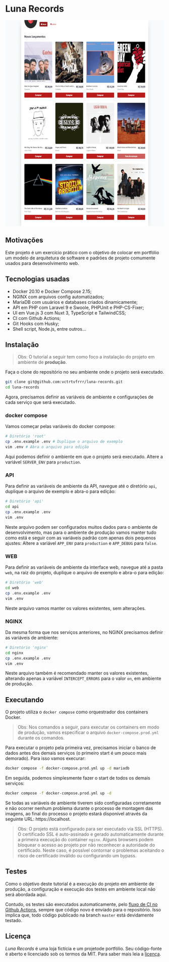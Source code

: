 # Luna Records

<p align="center">
  <img src="screenshot.png" alt="Screenshot da aplicação" width="650" height="652">
</p>

## Motivações

Este projeto é um exercício prático com o objetivo de colocar em portfólio um modelo de arquitetura de software e padrões de projeto comumente usados para desenvolvimento web.

## Tecnologias usadas

- Docker 20.10 e Docker Compose 2.15;
- NGINX com arquivos config automatizados;
- MariaDB com usuários e databases criados dinamicamente;
- API em PHP com Laravel 9 e Swoole, PHPUnit e PHP-CS-Fixer;
- UI em Vue.js 3 com Nuxt 3, TypeScript e TailwindCSS;
- CI com Github Actions;
- Git Hooks com Husky;
- Shell script, Node.js, entre outros...

## Instalação

> Obs: O tutorial a seguir tem como foco a instalação do projeto em ambiente de **produção**.

Faça o clone do repositório no seu ambiente onde o projeto será executado.

```bash
git clone git@github.com:vctrtvfrrr/luna-records.git
cd luna-records
```

Agora, precisamos definir as variáveis de ambiente e configurações de cada serviço que será executado.

### docker compose

Vamos começar pelas variáveis do docker compose:

```bash
# Diretório 'root'
cp .env.example .env # Duplique o arquivo de exemplo
vim .env # Abra o arquivo para edição
```

Aqui podemos definir o ambiente em que o projeto será executado. Altere a variável `SERVER_ENV` para `production`.

### API

Para definir as variáveis de ambiente da API, navegue até o diretório `api`, duplique o arquivo de exemplo e abra-o para edição:

```bash
# Diretório 'api'
cd api
cp .env.example .env
vim .env
```

Neste arquivo podem ser configurados muitos dados para o ambiente de desenvolvimento, mas para o ambiente de produção vamos manter tudo como está e seguir com as variáveis padrão com apenas dois pequenos ajustes: Altere a variável `APP_ENV` para `production` e `APP_DEBUG` para `false`.

### WEB

Para definir as variáveis de ambiente da interface web, navegue até a pasta `web`, na raiz do projeto, duplique o arquivo de exemplo e abra-o para edição:

```bash
# Diretório 'web'
cd web
cp .env.example .env
vim .env
```

Neste arquivo vamos manter os valores existentes, sem alterações.

### NGINX

Da mesma forma que nos serviços anteriores, no NGINX precisamos definir as variáveis de ambiente:

```bash
# Diretório 'nginx'
cd nginx
cp .env.example .env
vim .env
```

Neste arquivo também é recomendado manter os valores existentes, alterando apenas a variável `INTERCEPT_ERRORS` para o valor `on`, em ambiente de produção.

## Executando

O projeto utiliza o `docker compose` como orquestrador dos containers Docker.

> Obs: Nos comandos a seguir, para executar os containers em modo de produção, vamos especificar o arquivo `docker-compose.prod.yml` durante os comandos.

Para executar o projeto pela primeira vez, precisamos iniciar o banco de dados antes dos demais serviços (o primeiro start é um pouco mais demorado). Para isso vamos execurar:

```bash
docker compose -f docker-compose.prod.yml up -d mariadb
```

Em seguida, podemos simplesmente fazer o start de todos os demais serviços:

```bash
docker compose -f docker-compose.prod.yml up -d
```

Se todas as variáveis de ambiente tiverem sido configuradas corretamente e não ocorrer nenhum problema durante o processo de montagem das imagens, ao final do processo o projeto estará disponível através da seguinte URL: https://localhost.

> Obs: O projeto está configurado para ser executado via SSL (HTTPS). O certificado SSL é auto-assinado e gerado automaticamente durante a primeira execução do container `nginx`. Alguns browsers podem bloquear o acesso ao projeto por não reconhecer a autoridade do certificado. Neste caso, é possível contornar o problemas aceitando o risco de certificado inválido ou configurando um bypass.

## Testes

Como o objetivo deste tutorial é a execução do projeto em ambiente de produção, a configuração e execução dos testes em ambiente local não será abordada aqui.

Contudo, os testes são executados automaticamente, pelo [fluxo de CI no Github Actions](https://github.com/vctrtvfrrr/luna-records/actions), sempre que código novo é enviado para o repositório. Isso implica que, todo código publicado na branch `master` está devidamente testado.

## Licença

_Luna Records_ é uma loja fictícia e um projetode portfólio. Seu código-fonte é aberto e licenciado sob os termos da MIT. Para saber mais leia a [licença](LICENSE).
